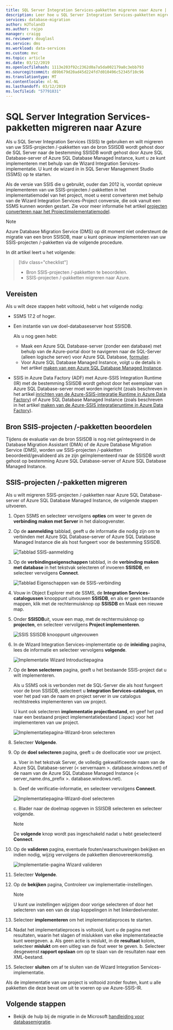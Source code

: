 ```yaml
---
title: SQL Server Integration Services-pakketten migreren naar Azure | Microsoft Docs
description: Leer hoe u SQL Server Integration Services-pakketten migreren naar Azure.
services: database-migration
author: HJToland3
ms.author: rajpo
manager: craigg
ms.reviewer: douglasl
ms.service: dms
ms.workload: data-services
ms.custom: mvc
ms.topic: article
ms.date: 03/12/2019
ms.openlocfilehash: 1113e203f92c2362d0a7a5da002179a8c3ebb793
ms.sourcegitcommit: d89b679d20ad45d224fd7d010496c52345f10c96
ms.translationtype: MT
ms.contentlocale: nl-NL
ms.lasthandoff: 03/12/2019
ms.locfileid: "57791831"
---
```

# <a name="migrate-sql-server-integration-services-packages-to-azure"></a>SQL Server Integration Services-pakketten migreren naar Azure
Als u SQL Server Integration Services (SSIS) te gebruiken en wilt migreren van uw SSIS-projecten /-pakketten van de bron SSISDB wordt gehost door de SQL Server naar de bestemming SSISDB wordt gehost door Azure SQL Database-server of Azure SQL Database Managed Instance, kunt u ze kunt implementeren met behulp van de Wizard Integration Services-implementatie. U kunt de wizard in in SQL Server Management Studio (SSMS) op te starten.

Als de versie van SSIS die u gebruikt, ouder dan 2012 is, voordat opnieuw implementeren van uw SSIS-projecten /-pakketten in het implementatiemodel van het project, moet u eerst converteren met behulp van de Wizard Integration Services-Project conversie, die ook vanuit een SSMS kunnen worden gestart. Zie voor meer informatie het artikel [projecten converteren naar het Projectimplementatiemodel](https://docs.microsoft.com/sql/integration-services/packages/deploy-integration-services-ssis-projects-and-packages?view=sql-server-2017#convert).

> [!NOTE]
> Azure Database Migration Service (DMS) op dit moment niet ondersteunt de migratie van een bron SSISDB, maar u kunt opnieuw implementeren van uw SSIS-projecten /-pakketten via de volgende procedure. 

In dit artikel leert u het volgende:
> [!div class="checklist"]
> * Bron SSIS-projecten /-pakketten te beoordelen.
> * SSIS-projecten /-pakketten migreren naar Azure.

## <a name="prerequisites"></a>Vereisten
Als u wilt deze stappen hebt voltooid, hebt u het volgende nodig:

- SSMS 17.2 of hoger.
- Een instantie van uw doel-databaseserver host SSISDB.
 
  Als u nog geen hebt:
    - Maak een Azure SQL Database-server (zonder een database) met behulp van de Azure-portal door te navigeren naar de SQL-Server (alleen logische server) voor Azure SQL Database, [formulier](https://ms.portal.azure.com/#create/Microsoft.SQLServer).
    - Voor Azure SQL Database Managed Instance, volgt u de details in het artikel [maken van een Azure SQL Database Managed Instance](https://docs.microsoft.com/azure/sql-database/sql-database-managed-instance-get-started).

- SSIS in Azure Data Factory (ADF) met Azure-SSIS Integration Runtime (IR) met de bestemming SSISDB wordt gehost door het exemplaar van Azure SQL Database-server moet worden ingericht (zoals beschreven in het artikel [inrichten van de Azure-SSIS-integratie Runtime in Azure Data Factory](https://docs.microsoft.com/azure/data-factory/tutorial-deploy-ssis-packages-azure)) of Azure SQL Database Managed Instance (zoals beschreven in het artikel [maken van de Azure-SSIS integratieruntime in Azure Data Factory](https://docs.microsoft.com/azure/data-factory/create-azure-ssis-integration-runtime)). 

## <a name="assess-source-ssis-projectspackages"></a>Bron SSIS-projecten /-pakketten beoordelen
Tijdens de evaluatie van de bron SSISDB is nog niet geïntegreerd in de Database Migration Assistant (DMA) of de Azure Database Migration Service (DMS), worden uw SSIS-projecten /-pakketten beoordeeld/gevalideerd als ze zijn geïmplementeerd naar de SSISDB wordt gehost op bestemming Azure SQL Database-server of Azure SQL Database Managed Instance.

## <a name="migrate-ssis-projectspackages"></a>SSIS-projecten /-pakketten migreren
Als u wilt migreren SSIS-projecten /-pakketten naar Azure SQL Database-server of Azure SQL Database Managed Instance, de volgende stappen uitvoeren.

1.  Open SSMS en selecteer vervolgens **opties** om weer te geven de **verbinding maken met Server** in het dialoogvenster.

2.  Op de **aanmelding** tabblad, geeft u de informatie die nodig zijn om te verbinden met Azure SQL Database-server of Azure SQL Database Managed Instance die als host fungeert voor de bestemming SSISDB.

    ![Tabblad SSIS-aanmelding](media/how-to-migrate-ssis-packages/dms-ssis-login-tab.png)
 
3.  Op de **verbindingseigenschappen** tabblad, in de **verbinding maken met database** in het tekstvak selecteren of invoeren **SSISDB**, en selecteer vervolgens **Connect**.

    ![Tabblad Eigenschappen van de SSIS-verbinding](media/how-to-migrate-ssis-packages/dms-ssis-conncetion-properties-tab.png)

4.  Vouw in Object Explorer met de SSMS, de **Integration Services-catalogussen** knooppunt uitvouwen **SSISDB**, en als er geen bestaande mappen, klik met de rechtermuisknop op **SSISDB** en Maak een nieuwe map.

5.  Onder **SSISDB**uit, vouw een map, met de rechtermuisknop op **projecten**, en selecteer vervolgens **Project implementeren**.

    ![SSIS SSISDB knooppunt uitgevouwen](media/how-to-migrate-ssis-packages/dms-ssis-ssisdb-node-expanded.png)

6.  In de Wizard Integration Services-implementatie op de **inleiding** pagina, lees de informatie en selecteer vervolgens **volgende**.

    ![Implementatie Wizard Introductiepagina](media/how-to-migrate-ssis-packages/dms-deployment-wizard-introduction-page.png)

7.  Op de **bron selecteren** pagina, geeft u het bestaande SSIS-project dat u wilt implementeren.

    Als u SSMS ook is verbonden met de SQL-Server die als host fungeert voor de bron SSISDB, selecteert u **Integration Services-catalogus**, en voer het pad van de naam en project server in uw catalogus rechtstreeks implementeren van uw project.

    U kunt ook selecteren **implementatie projectbestand**, en geef het pad naar een bestaand project implementatiebestand (.ispac) voor het implementeren van uw project.

    ![Implementatiepagina-Wizard-bron selecteren](media/how-to-migrate-ssis-packages/dms-deployment-wizard-select-source-page.png)
 
8.  Selecteer **Volgende**.
9.  Op de **doel selecteren** pagina, geeft u de doellocatie voor uw project.

       a. Voer in het tekstvak Server, de volledig gekwalificeerde naam van de Azure SQL Database-server (< servernaam >. database.windows.net) of de naam van de Azure SQL Database Managed Instance (< server_name.dns_prefix >. database.windows.net).
 
       b. Geef de verificatie-informatie, en selecteer vervolgens **Connect**.
    
       ![Implementatiepagina-Wizard-doel selecteren](media/how-to-migrate-ssis-packages/dms-deployment-wizard-select-destination-page.png)

    c. Blader naar de doelmap opgeven in SSISDB selecteren en selecteer volgende.

    > [!NOTE]
    > De **volgende** knop wordt pas ingeschakeld nadat u hebt geselecteerd **Connect**. 

10. Op de **valideren** pagina, eventuele fouten/waarschuwingen bekijken en indien nodig, wijzig vervolgens de pakketten dienovereenkomstig.

    ![Implementatie-pagina Wizard valideren](media/how-to-migrate-ssis-packages/dms-deployment-wizard-validate-page.png)

11. Selecteer **Volgende**.

12. Op de **bekijken** pagina, Controleer uw implementatie-instellingen.

    > [!NOTE]
    > U kunt uw instellingen wijzigen door vorige selecteren of door het selecteren van een van de stap koppelingen in het linkerdeelvenster.

13. Selecteer **implementeren** om het implementatieproces te starten.

14. Nadat het implementatieproces is voltooid, kunt u de pagina met resultaten, waarin het slagen of mislukken van elke implementatieactie kunt weergeven.
    a. Als geen actie is mislukt, in de **resultaat** kolom, selecteer **mislukt** om een uitleg van de fout weer te geven.
    b. Selecteer desgewenst **rapport opslaan** om op te slaan van de resultaten naar een XML-bestand.

15. Selecteer **sluiten** om af te sluiten van de Wizard Integration Services-implementatie.

Als de implementatie van uw project is voltooid zonder fouten, kunt u alle pakketten die deze bevat om uit te voeren op uw Azure-SSIS-IR.

## <a name="next-steps"></a>Volgende stappen
- Bekijk de hulp bij de migratie in de Microsoft [handleiding voor databasemigratie](https://datamigration.microsoft.com/).